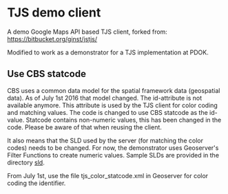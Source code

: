 # TJS demo client #

A demo Google Maps API based TJS client, forked from: https://bitbucket.org/ginst/jstjs/

Modified to work as a demonstrator for a TJS implementation at PDOK.

## Use CBS statcode
CBS uses a common data model for the spatial framework data (geospatial data). As of July 1st 2016 that model changed. The id-attribute is not available anymore. This attribute is used by the TJS client for color coding and matching values. The code is changed to use CBS statcode as the id-value. Statcode contains non-numeric values, this has been changed in the code. Please be aware of that when reusing the client.

It also means that the SLD used by the server (for matching the color codes) needs to be changed. For now, the demonstrator uses Geoserver's Filter Functions to create numeric values. Sample SLDs are provided in the directory [sld](sld).

From July 1st, use the file tjs_color_statcode.xml in Geoserver for color coding the identifier.
